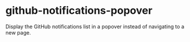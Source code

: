 # github-notifications-popover
Display the GitHub notifications list in a popover instead of navigating to a new page.
